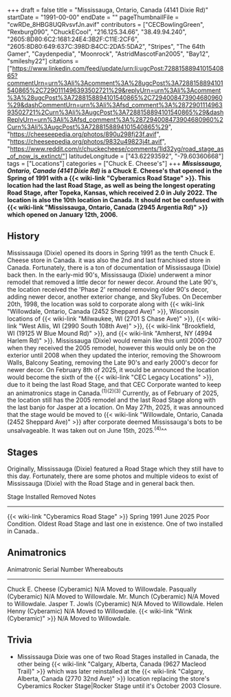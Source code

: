 +++
draft = false
title = "Mississauga, Ontario, Canada (4141 Dixie Rd)"
startDate = "1991-00-00"
endDate = ""
pageThumbnailFile = "cwRDe_8HBG8UQRvsvfJn.avif"
contributors = ["CECBowlingGreen", "Rexburg090", "ChuckECool", "216.125.34.66", "38.49.94.240", "2605:8D80:6C2:1681:24E4:3B2F:C11E:2CF6", "2605:8D80:649:637C:398D:B4CC:2DA5:5DA2", "Stripes", "The 64th Gamer", "Caydenpedia", "Moonrock", "AstridMascotFan2005", "Bay12", "smileshy22"]
citations = ["https://www.linkedin.com/feed/update/urn:li:ugcPost:7288158894101540865?commentUrn=urn%3Ali%3Acomment%3A%28ugcPost%3A7288158894101540865%2C7290111496393502721%29&replyUrn=urn%3Ali%3Acomment%3A%28ugcPost%3A7288158894101540865%2C7294008473904680960%29&dashCommentUrn=urn%3Ali%3Afsd_comment%3A%287290111496393502721%2Curn%3Ali%3AugcPost%3A7288158894101540865%29&dashReplyUrn=urn%3Ali%3Afsd_comment%3A%287294008473904680960%2Curn%3Ali%3AugcPost%3A7288158894101540865%29", "https://cheeseepedia.org/photos/890u298fj23f.avif", "https://cheeseepedia.org/photos/9832u49823j4t.avif", "https://www.reddit.com/r/chuckecheese/comments/1ld32yg/road_stage_as_of_now_is_extinct/"]
latitudeLongitude = ["43.62293592", "-79.60360668"]
tags = ["Locations"]
categories = ["Chuck E. Cheese's"]
+++
***Mississauga, Ontario, Canada (4141 Dixie Rd)* is a Chuck E. Cheese's that opened in the Spring of 1991 with a {{< wiki-link "Cyberamics Road Stage" >}}.
This location had the last Road Stage, as well as being the **longest** operating Road Stage, after Topeka, Kansas, which received 2.0 in July 2022. The location is also the 10th location in Canada. It should not be confused with {{< wiki-link "Mississauga, Ontario, Canada (2945 Argentia Rd)" >}} which opened on January 12th, 2006.**

## History

Mississauga (Dixie) opened its doors in Spring 1991 as the tenth Chuck E. Cheese store in Canada. it was also the 2nd and last franchised store in Canada. Fortunately, there is a ton of documentation of Mississauga (Dixie) back then. In the early-mid 90's, Mississauga (Dixie) underwent a minor remodel that removed a little decor for newer decor. Around the Late 90's, the location received the 'Phase 2' remodel removing older 90's decor, adding newer decor, another exterior change, and SkyTubes. On December 20th, 1998, the location was sold to corporate along with {{< wiki-link "Willowdale, Ontario, Canada (2452 Sheppard Ave)" >}}, Wisconsin locations of {{< wiki-link "Milwaukee, WI (2701 S Chase Ave)" >}}, {{< wiki-link "West Allis, WI (2990 South 108th Ave)" >}}, {{< wiki-link "Brookfield, WI (19125 W Blue Mound Rd)" >}}, and {{< wiki-link "Amherst, NY (4994 Harlem Rd)" >}}. Mississauga (Dixie) would remain like this until 2006-2007 when they received the 2005 remodel, however this would only be on the exterior until 2008 when they updated the interior, removing the Showroom Walls, Balcony Seating, removing the Late 90's and early 2000's decor for newer decor.
On February 8th of 2025, it would be announced the location would become the sixth of the {{< wiki-link "CEC Legacy Locations" >}}, due to it being the last Road Stage, and that CEC Corporate wanted to keep an animatronics stage in Canada.<sup>(1)(2)(3)</sup> Currently, as of February of 2025, the location still has the 2005 remodel and the last Road Stage along with the last banjo for Jasper at a location. On May 27th, 2025, it was announced that the stage would be moved to {{< wiki-link "Willowdale, Ontario, Canada (2452 Sheppard Ave)" >}} after corporate deemed Mississauga's bots to be unsalvageable. It was taken out on June 15th, 2025.<sup>(4)</sup>^^

## Stages

Originally, Mississauga (Dixie) featured a Road Stage which they still have to this day. Fortunately, there are some photos and multiple videos to exist of Mississauga (Dixie) with the Road Stage and in general back then.

  Stage                                           Installed     Removed     Notes
  ----------------------------------------------- ------------- ----------- -----------------------------------------------------------------------------------------------
  {{< wiki-link "Cyberamics Road Stage" >}}   Spring 1991   June 2025   Poor Condition. Oldest Road Stage and last one in existence. One of two installed in Canada..

## Animatronics

  Animatronic                                Serial Number   Whereabouts
  ------------------------------------------ --------------- ----------------------
  Chuck E. Cheese (Cyberamic)                N/A             Moved to Willowdale.
  Pasqually (Cyberamic)                      N/A             Moved to Willowdale.
  Mr. Munch (Cyberamic)                      N/A             Moved to Willowdale.
  Jasper T. Jowls (Cyberamic)                N/A             Moved to Willowdale.
  Helen Henny (Cyberamic)                    N/A             Moved to Willowdale.
  {{< wiki-link "Wink (Cyberamic)" >}}   N/A             Moved to Willowdale.

## Trivia

- Mississauga Dixie was one of two Road Stages installed in Canada, the other being {{< wiki-link "Calgary, Alberta, Canada (9627 Macleod Trail)" >}} which was later reinstalled at the {{< wiki-link "Calgary, Alberta, Canada (2770 32nd Ave)" >}} location replacing the store's Cyberamics Rocker Stage|Rocker Stage until it's October 2003 Closure.
